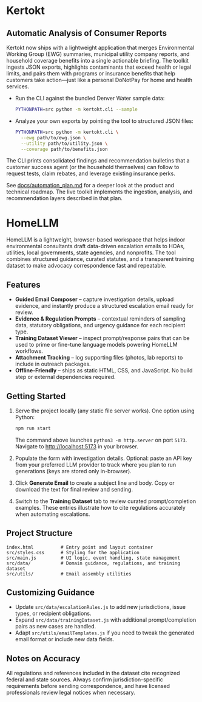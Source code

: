 # Kertokt

## Automatic Analysis of Consumer Reports

Kertokt now ships with a lightweight application that merges Environmental
Working Group (EWG) summaries, municipal utility company reports, and household
coverage benefits into a single actionable briefing. The toolkit ingests JSON
exports, highlights contaminants that exceed health or legal limits, and pairs
them with programs or insurance benefits that help customers take action—just
like a personal DoNotPay for home and health services.

- Run the CLI against the bundled Denver Water sample data:

  ```bash
  PYTHONPATH=src python -m kertokt.cli --sample
  ```

- Analyze your own exports by pointing the tool to structured JSON files:

  ```bash
  PYTHONPATH=src python -m kertokt.cli \
    --ewg path/to/ewg.json \
    --utility path/to/utility.json \
    --coverage path/to/benefits.json
  ```

The CLI prints consolidated findings and recommendation bulletins that a
customer success agent (or the household themselves) can follow to request
tests, claim rebates, and leverage existing insurance perks.

See [docs/automation_plan.md](docs/automation_plan.md) for a deeper look at the
product and technical roadmap. The live toolkit implements the ingestion,
analysis, and recommendation layers described in that plan.
# HomeLLM

HomeLLM is a lightweight, browser-based workspace that helps indoor environmental consultants draft data-driven escalation emails to HOAs, utilities, local governments, state agencies, and nonprofits. The tool combines structured guidance, curated statutes, and a transparent training dataset to make advocacy correspondence fast and repeatable.

## Features

- **Guided Email Composer** – capture investigation details, upload evidence, and instantly produce a structured escalation email ready for review.
- **Evidence & Regulation Prompts** – contextual reminders of sampling data, statutory obligations, and urgency guidance for each recipient type.
- **Training Dataset Viewer** – inspect prompt/response pairs that can be used to prime or fine-tune language models powering HomeLLM workflows.
- **Attachment Tracking** – log supporting files (photos, lab reports) to include in outreach packages.
- **Offline-Friendly** – ships as static HTML, CSS, and JavaScript. No build step or external dependencies required.

## Getting Started

1. Serve the project locally (any static file server works). One option using Python:

   ```bash
   npm run start
   ```

   The command above launches `python3 -m http.server` on port `5173`. Navigate to [http://localhost:5173](http://localhost:5173) in your browser.

2. Populate the form with investigation details. Optional: paste an API key from your preferred LLM provider to track where you plan to run generations (keys are stored only in-browser).
3. Click **Generate Email** to create a subject line and body. Copy or download the text for final review and sending.
4. Switch to the **Training Dataset** tab to review curated prompt/completion examples. These entries illustrate how to cite regulations accurately when automating escalations.

## Project Structure

```
index.html          # Entry point and layout container
src/styles.css      # Styling for the application
src/main.js         # UI logic, event handling, state management
src/data/           # Domain guidance, regulations, and training dataset
src/utils/          # Email assembly utilities
```

## Customizing Guidance

- Update `src/data/escalationRules.js` to add new jurisdictions, issue types, or recipient obligations.
- Expand `src/data/trainingDataset.js` with additional prompt/completion pairs as new cases are handled.
- Adapt `src/utils/emailTemplates.js` if you need to tweak the generated email format or include new data fields.

## Notes on Accuracy

All regulations and references included in the dataset cite recognized federal and state sources. Always confirm jurisdiction-specific requirements before sending correspondence, and have licensed professionals review legal notices when necessary.
